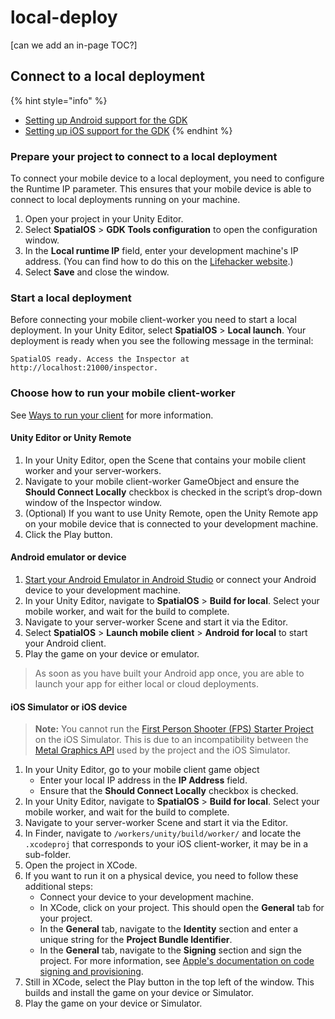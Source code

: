 # local-deploy

\[can we add an in-page TOC?\]

## Connect to a local deployment

{% hint style="info" %}
* [Setting up Android support for the GDK](https://github.com/spatialos/gdk-for-unity/tree/1adc338e9fafa1fdad09b457b5bab54ece3e4ed1/docs/modules/mobile/%7B%7BurlRoot%7D%7D/modules/mobile/setup-android/README.md)
* [Setting up iOS support for the GDK](https://github.com/spatialos/gdk-for-unity/tree/1adc338e9fafa1fdad09b457b5bab54ece3e4ed1/docs/modules/mobile/%7B%7BurlRoot%7D%7D/modules/mobile/setup-ios/README.md)
{% endhint %}

### Prepare your project to connect to a local deployment

To connect your mobile device to a local deployment, you need to configure the Runtime IP parameter. This ensures that your mobile device is able to connect to local deployments running on your machine.

1. Open your project in your Unity Editor.
2. Select **SpatialOS** &gt; **GDK Tools configuration** to open the configuration window.
3. In the **Local runtime IP** field, enter your development machine's IP address. \(You can find how to do this on the [Lifehacker website](https://lifehacker.com/5833108/how-to-find-your-local-and-external-ip-address).\)
4. Select **Save** and close the window.

### Start a local deployment

Before connecting your mobile client-worker you need to start a local deployment. In your Unity Editor, select **SpatialOS** &gt; **Local launch**. Your deployment is ready when you see the following message in the terminal:

```text
SpatialOS ready. Access the Inspector at http://localhost:21000/inspector.
```

### Choose how to run your mobile client-worker

See [Ways to run your client](https://github.com/spatialos/gdk-for-unity/tree/1adc338e9fafa1fdad09b457b5bab54ece3e4ed1/docs/modules/mobile/%7B%7BurlRoot%7D%7D/modules/mobile/run-client/README.md) for more information.

#### Unity Editor or Unity Remote <a id="in-editor"></a>

1. In your Unity Editor, open the Scene that contains your mobile client worker and your server-workers.
2. Navigate to your mobile client-worker GameObject and ensure the **Should Connect Locally**  checkbox is checked in the script’s drop-down window of the Inspector window.
3. \(Optional\) If you want to use Unity Remote, open the Unity Remote app on your mobile device that is connected to your development machine.
4. Click the Play button.

#### Android emulator or device <a id="android-device"></a>

1. [Start your Android Emulator in Android Studio](https://developer.android.com/studio/run/managing-avds) or connect your Android device to your development machine.
2. In your Unity Editor, navigate to **SpatialOS** &gt; **Build for local**. Select your mobile worker, and wait for the build to complete.
3. Navigate to your server-worker Scene and start it via the Editor.
4. Select **SpatialOS** &gt; **Launch mobile client** &gt; **Android for local** to start your Android client.
5. Play the game on your device or emulator.

> As soon as you have built your Android app once, you are able to launch your app for either local or cloud deployments.

#### iOS Simulator or iOS device

> **Note:** You cannot run the [First Person Shooter \(FPS\) Starter Project](https://github.com/spatialos/gdk-for-unity/tree/1adc338e9fafa1fdad09b457b5bab54ece3e4ed1/docs/modules/mobile/%7B%7BurlRoot%7D%7D/projects/fps/overview/README.md) on the iOS Simulator. This is due to an incompatibility between the [Metal Graphics API](https://developer.apple.com/metal/) used by the project and the iOS Simulator.

1. In your Unity Editor, go to your mobile client game object
   * Enter your local IP address in the **IP Address** field.
   * Ensure that the **Should Connect Locally** checkbox is checked.
2. In your Unity Editor, navigate to **SpatialOS** &gt; **Build for local**. Select your mobile worker, and wait for the build to complete.
3. Navigate to your server-worker Scene and start it via the Editor.
4. In Finder, navigate to `/workers/unity/build/worker/` and locate the `.xcodeproj` that corresponds to your iOS client-worker, it may be in a sub-folder.
5. Open the project in XCode.
6. If you want to run it on a physical device, you need to follow these additional steps:
   * Connect your device to your development machine.
   * In XCode, click on your project. This should open the **General** tab for your project.
   * In the **General** tab, navigate to the **Identity** section and enter a unique string for the **Project Bundle Identifier**.
   * In the **General** tab, navigate to the **Signing** section and sign the project. For more information, see [Apple's documentation on code signing and provisioning](https://help.apple.com/xcode/mac/current/#/dev60b6fbbc7).
7. Still in XCode, select the Play button in the top left of the window. This builds and install the game on your device or Simulator.
8. Play the game on your device or Simulator.

